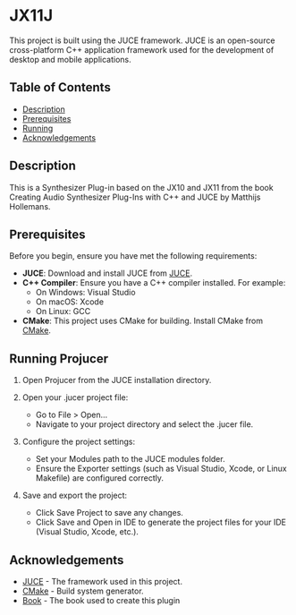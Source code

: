 # JX11J

This project is built using the JUCE framework. JUCE is an open-source cross-platform C++ application framework used for the development of desktop and mobile applications.

## Table of Contents

- [Description](#description)
- [Prerequisites](#prerequisites)
- [Running](#running)
- [Acknowledgements](#acknowledgements)

## Description
This is a Synthesizer Plug-in based on the JX10 and JX11 from the book Creating Audio Synthesizer Plug-Ins with C++ and JUCE by Matthijs Hollemans.

## Prerequisites

Before you begin, ensure you have met the following requirements:

- **JUCE**: Download and install JUCE from [JUCE](https://juce.com/get-juce).
- **C++ Compiler**: Ensure you have a C++ compiler installed. For example:
  - On Windows: Visual Studio
  - On macOS: Xcode
  - On Linux: GCC
- **CMake**: This project uses CMake for building. Install CMake from [CMake](https://cmake.org/download/).

## Running Projucer
1. Open Projucer from the JUCE installation directory.

2. Open your .jucer project file:

    - Go to File > Open...
    - Navigate to your project directory and select the .jucer file.
3. Configure the project settings:
    - Set your Modules path to the JUCE modules folder.
    - Ensure the Exporter settings (such as Visual Studio, Xcode, or Linux Makefile) are configured correctly.
4. Save and export the project:
    - Click Save Project to save any changes.
    - Click Save and Open in IDE to generate the project files for your IDE (Visual Studio, Xcode, etc.).

## Acknowledgements
- [JUCE](https://juce.com/) - The framework used in this project.
- [CMake](https://cmake.org/) - Build system generator.
- [Book](https://www.theaudioprogrammer.com/learn/synth-plugin-book) - The book used to create this plugin
